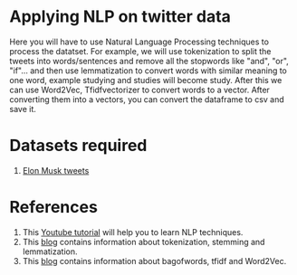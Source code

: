 # Applying NLP on twitter data
Here you will have to use Natural Language Processing techniques to process the datatset. For example, we will use tokenization to split the tweets into words/sentences and remove all the stopwords like "and", "or", "if"... and then use lemmatization to convert words with similar meaning to one word, example studying and studies will become study. After this we can use Word2Vec, Tfidfvectorizer to convert words to a vector. After converting them into a vectors, you can convert the dataframe to csv and save it.

# Datasets required
1. [Elon Musk tweets](datasets/data_elonmusk.csv)

# References
1. This [Youtube tutorial](https://www.youtube.com/playlist?list=PLZoTAELRMXVMdJ5sqbCK2LiM0HhQVWNzm) will help you to learn NLP techniques.
2. This [blog](https://devanshu125.github.io/nlp1/) contains information about tokenization, stemming and lemmatization.
3. This [blog](https://devanshu125.github.io/nlp2/) contains information about bagofwords, tfidf and Word2Vec.
